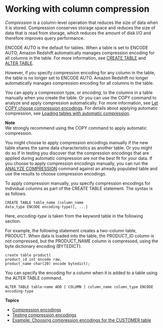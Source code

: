 # Working with column compression<a name="t_Compressing_data_on_disk"></a>

*Compression* is a column\-level operation that reduces the size of data when it is stored\. Compression conserves storage space and reduces the size of data that is read from storage, which reduces the amount of disk I/O and therefore improves query performance\.

ENCODE AUTO is the default for tables\. When a table is set to ENCODE AUTO, Amazon Redshift automatically manages compression encoding for all columns in the table\. For more information, see [CREATE TABLE](r_CREATE_TABLE_NEW.md) and [ALTER TABLE](r_ALTER_TABLE.md)\.

However, if you specify compression encoding for any column in the table, the table is no longer set to ENCODE AUTO\. Amazon Redshift no longer automatically manages compression encoding for all columns in the table\. 

You can apply a compression type, or *encoding*, to the columns in a table manually when you create the table\. Or you can use the COPY command to analyze and apply compression automatically\. For more information, see [Let COPY choose compression encodings](c_best-practices-use-auto-compression.md)\. For details about applying automatic compression, see [Loading tables with automatic compression](c_Loading_tables_auto_compress.md)\.

**Note**  
We strongly recommend using the COPY command to apply automatic compression\.

You might choose to apply compression encodings manually if the new table shares the same data characteristics as another table\. Or you might do so if in testing you discover that the compression encodings that are applied during automatic compression are not the best fit for your data\. If you choose to apply compression encodings manually, you can run the [ANALYZE COMPRESSION](r_ANALYZE_COMPRESSION.md) command against an already populated table and use the results to choose compression encodings\.

To apply compression manually, you specify compression encodings for individual columns as part of the CREATE TABLE statement\. The syntax is as follows\.

```
CREATE TABLE table_name (column_name 
data_type ENCODE encoding-type)[, ...]
```

Here, *encoding\-type* is taken from the keyword table in the following section\.

For example, the following statement creates a two\-column table, PRODUCT\. When data is loaded into the table, the PRODUCT\_ID column is not compressed, but the PRODUCT\_NAME column is compressed, using the byte dictionary encoding \(BYTEDICT\)\.

```
create table product(
product_id int encode raw,
product_name char(20) encode bytedict);
```

You can specify the encoding for a column when it is added to a table using the ALTER TABLE command\.

```
ALTER TABLE table-name ADD [ COLUMN ] column_name column_type ENCODE encoding-type
```

**Topics**
+ [Compression encodings](c_Compression_encodings.md)
+ [Testing compression encodings](t_Verifying_data_compression.md)
+ [Example: Choosing compression encodings for the CUSTOMER table](Examples__compression_encodings_in_CREATE_TABLE_statements.md)
